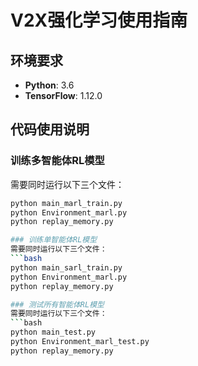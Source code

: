 # V2X强化学习使用指南

## 环境要求
- **Python**: 3.6
- **TensorFlow**: 1.12.0

## 代码使用说明

### 训练多智能体RL模型
需要同时运行以下三个文件：
```bash
python main_marl_train.py
python Environment_marl.py 
python replay_memory.py

### 训练单智能体RL模型
需要同时运行以下三个文件：
```bash
python main_sarl_train.py
python Environment_marl.py 
python replay_memory.py

### 测试所有智能体RL模型
需要同时运行以下三个文件：
```bash
python main_test.py
python Environment_marl_test.py
python replay_memory.py
